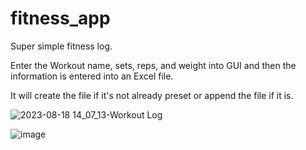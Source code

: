# fitness_app

Super simple fitness log.

Enter the Workout name, sets, reps, and weight into GUI and then the information is entered into an Excel file.

It will create the file if it's not already preset or append the file if it is.

![2023-08-18 14_07_13-Workout Log](https://github.com/morganbo85/fitness_app/assets/86684663/8b5d3830-5e0b-4349-89d3-3c67a9cf658e)

![image](https://github.com/morganbo85/fitness_app/assets/86684663/947e2746-83f2-45a8-b155-c30b7326a64e)

